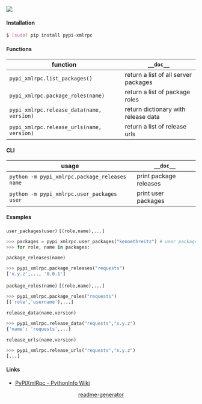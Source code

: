 <!--
https://pypi.org/project/readme-generator/
-->

[![](https://img.shields.io/pypi/pyversions/pypi-xmlrpc.svg?longCache=True)](https://pypi.org/project/pypi-xmlrpc/)

#### Installation
```bash
$ [sudo] pip install pypi-xmlrpc
```

#### Functions
function|`__doc__`
-|-
`pypi_xmlrpc.list_packages()` |return a list of all server packages
`pypi_xmlrpc.package_roles(name)` |return a list of package roles
`pypi_xmlrpc.release_data(name, version)` |return dictionary with release data
`pypi_xmlrpc.release_urls(name, version)` |return a list of release urls

#### CLI
usage|`__doc__`
-|-
`python -m pypi_xmlrpc.package_releases name` |print package releases
`python -m pypi_xmlrpc.user_packages user` |print user packages

#### Examples
`user_packages(user)` `[(role,name),...]`
```python
>>> packages = pypi_xmlrpc.user_packages("kennethreitz") # user packages
>>> for role, name in packages:
```

`package_releases(name)`
```python
>>> pypi_xmlrpc.package_releases("requests")
['x.y.z',..., '0.0.1']
```

`package_roles(name)` `[(role,name),...]`
```python
>>> pypi_xmlrpc.package_roles("requests")
[('role','username'),...]
```

`release_data(name,version)`
```python
>>> pypi_xmlrpc.release_data("requests","x.y.z")
{'name': 'requests',...}
```


`release_urls(name,version)`
```python
>>> pypi_xmlrpc.release_urls("requests","x.y.z")
[...]
```

#### Links
+   [PyPiXmlRpc - PythonInfo Wiki](http://wiki.python.org/moin/PyPiXmlRpc)

<p align="center">
    <a href="https://pypi.org/project/readme-generator/">readme-generator</a>
</p>